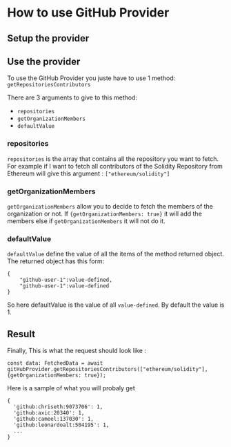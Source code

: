 # How to use GitHub Provider

## Setup the provider

## Use the provider

To use the GitHub Provider you juste have to use 1 method: ```getRepositoriesContributors```

There are 3 arguments to give to this method:
- ```repositories```
- ```getOrganizationMembers```
- ```defaultValue```

### repositories

```repositories``` is the array that contains all the repository you want to fetch. For example if I want to fetch all contributors of the Solidity Repository from Ethereum will give this argument : ```["ethereum/solidity"]```

### getOrganizationMembers

```getOrganizationMembers``` allow you to decide to fetch the members of the organization or not.
If ```{getOrganizationMembers: true}``` it will add the members else if ```getOrganizationMembers``` it will not do it.

### defaultValue

```defaultValue``` define the value of all the items of the method returned object.
The returned object has this form:
```
{
    "github-user-1":value-defined,
    "github-user-1":value-defined
}
 ```
So here defaultValue is the value of all ```value-defined```.
By default the value is 1.

## Result

Finally, This is what the request should look like :
```
const data: FetchedData = await gitHubProvider.getRepositoriesContributors(["ethereum/solidity"], {getOrganizationMembers: true});
 ```

Here is a sample of what you will probaly get

```
{
  'github:chriseth:9073706': 1,
  'github:axic:20340': 1,
  'github:cameel:137030': 1,
  'github:leonardoalt:504195': 1,
  ...
}
  ```
